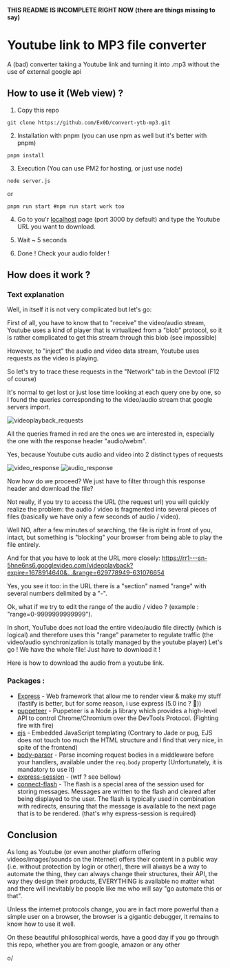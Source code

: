 **THIS README IS INCOMPLETE RIGHT NOW (there are things missing to say)**

# Youtube link to MP3 file converter

A (bad) converter taking a Youtube link and turning it into .mp3 without the use of external google api

## How to use it (Web view) ?
<!-- ### Webview -->
1. Copy this repo 
```shell
git clone https://github.com/Ex0D/convert-ytb-mp3.git
```
2. Installation with pnpm (you can use npm as well but it's better with pnpm) 
```shell
pnpm install
```

3. Execution (You can use PM2 for hosting, or just use node)
```shell
node server.js
```
or
```shell
pnpm run start #npm run start work too
```

4. Go to you'r [localhost](http://localhost:3000) page (port 3000 by default) and type the Youtube URL you want to download.

5. Wait ~ 5 seconds

6. Done ! 
Check your audio folder !

<!-- ### How to use it (CLI Option) -->

## How does it work ? 

### Text explanation
Well, in itself it is not very complicated but let's go:

First of all, you have to know that to "receive" the video/audio stream, Youtube uses a kind of player that is virtualized from a "blob" protocol, so it is rather complicated to get this stream through this blob (see impossible)

However, to "inject" the audio and video data stream, Youtube uses requests as the video is playing.

So let's try to trace these requests in the "Network" tab in the Devtool (F12 of course)

It's normal to get lost or just lose time looking at each query one by one, so I found the queries corresponding to the video/audio stream that google servers import.

![videoplayback_requests](https://cdn.discordapp.com/attachments/1085579051839787119/1085579067887210676/image.png)

All the queries framed in red are the ones we are interested in, especially the one with the response header "audio/webm".

Yes, because Youtube cuts audio and video into 2 distinct types of requests 

![video_response](https://cdn.discordapp.com/attachments/1085579051839787119/1085581238041055272/image.png)
![audio_response](https://cdn.discordapp.com/attachments/1085579051839787119/1085581147720917122/image.png)

Now how do we proceed? We just have to filter through this response header and download the file?

Not really, if you try to access the URL (the request url) you will quickly realize the problem: the audio / video is fragmented into several pieces of files (basically we have only a few seconds of audio / video).

Well NO, after a few minutes of searching, the file is right in front of you, intact, but something is "blocking" your browser from being able to play the file entirely.

And for that you have to look at the URL more closely: https://rr1---sn-5hne6ns6.googlevideo.com/videoplayback?expire=1678914640&...&range=629778949-631076654

Yes, you see it too: in the URL there is a "section" named "range" with several numbers delimited by a "-".

Ok, what if we try to edit the range of the audio / video ? (example : "range=0-9999999999999").

In short, YouTube does not load the entire video/audio file directly (which is logical) and therefore uses this "range" parameter to regulate traffic (the video/audio synchronization is totally managed by the youtube player) 
Let's go ! We have the whole file! Just have to download it !

Here is how to download the audio from a youtube link.

### Packages :
- [Express](http://expressjs.com/) - Web framework that allow me to render view & make my stuff (fastify is better, but for some reason, i use express (5.0 inc ? 👀))
- [puppeteer](https://pptr.dev/) - Puppeteer is a Node.js library which provides a high-level API to control Chrome/Chromium over the DevTools Protocol. (Fighting fire with fire)
- [ejs](https://ejs.co/) - Embedded JavaScript templating (Contrary to Jade or pug, EJS does not touch too much the HTML structure and I find that very nice, in spite of the frontend)
- [body-parser](https://www.npmjs.com/package/body-parser) - Parse incoming request bodies in a middleware before your handlers, available under the `req.body` property (Unfortunately, it is mandatory to use it)
- [express-session](https://www.npmjs.com/package/express-session/v/1.15.6) - (wtf ? see bellow)
- [connect-flash](https://www.npmjs.com/package/connect-flash) - The flash is a special area of the session used for storing messages. Messages are written to the flash and cleared after being displayed to the user. The flash is typically used in combination with redirects, ensuring that the message is available to the next page that is to be rendered. (that's why express-session is required)

## Conclusion
As long as Youtube (or even another platform offering videos/images/sounds on the Internet) offers their content in a public way (i.e. without protection by login or other), there will always be a way to automate the thing, they can always change their structures, their API, the way they design their products, EVERYTHING is available no matter what and there will inevitably be people like me who will say "go automate this or that".

Unless the internet protocols change, you are in fact more powerful than a simple user on a browser, the browser is a gigantic debugger, it remains to know how to use it well.

On these beautiful philosophical words, have a good day if you go through this repo, whether you are from google, amazon or any other

o/